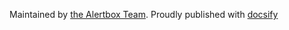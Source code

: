 Maintained by [the Alertbox Team](https://github.com/alertbox/docsify-footer/). 
Proudly published with [docsify](https://docsify.js.io)